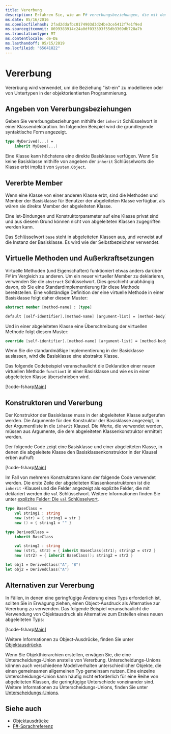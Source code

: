 ```yaml
---
title: Vererbung
description: Erfahren Sie, wie an F# vererbungsbeziehungen, die mit dem Schlüsselwort "inherit".
ms.date: 05/16/2016
ms.openlocfilehash: 2fad2ddafbc0174903d3d24be3ce5412f7e1f9ed
ms.sourcegitcommit: 8699383914c24a0df033393f55db3369db728a7b
ms.translationtype: MT
ms.contentlocale: de-DE
ms.lasthandoff: 05/15/2019
ms.locfileid: "65641822"
---
```

# <a name="inheritance"></a>Vererbung

Vererbung wird verwendet, um die Beziehung "ist-ein" zu modellieren oder von Untertypen in der objektorientierten Programmierung.

## <a name="specifying-inheritance-relationships"></a>Angeben von Vererbungsbeziehungen

Geben Sie vererbungsbeziehungen mithilfe der `inherit` Schlüsselwort in einer Klassendeklaration. Im folgenden Beispiel wird die grundlegende syntaktische Form angezeigt.

```fsharp
type MyDerived(...) =
    inherit MyBase(...)
```

Eine Klasse kann höchstens eine direkte Basisklasse verfügen. Wenn Sie keine Basisklasse mithilfe von angeben der `inherit` Schlüsselworts die Klasse erbt implizit von `System.Object`.

## <a name="inherited-members"></a>Vererbte Member

Wenn eine Klasse von einer anderen Klasse erbt, sind die Methoden und Member der Basisklasse für Benutzer der abgeleiteten Klasse verfügbar, als wären sie direkte Member der abgeleiteten Klasse.

Eine let-Bindungen und Konstruktorparameter auf eine Klasse privat sind und aus diesem Grund können nicht von abgeleiteten Klassen zugegriffen werden kann.

Das Schlüsselwort `base` steht in abgeleiteten Klassen aus, und verweist auf die Instanz der Basisklasse. Es wird wie der Selbstbezeichner verwendet.

## <a name="virtual-methods-and-overrides"></a>Virtuelle Methoden und Außerkraftsetzungen

Virtuelle Methoden (und Eigenschaften) funktioniert etwas anders darüber F# im Vergleich zu anderen. Um ein neuer virtueller Member zu deklarieren, verwenden Sie die `abstract` Schlüsselwort. Dies geschieht unabhängig davon, ob Sie eine Standardimplementierung für diese Methode bereitstellen. Eine vollständige Definition der eine virtuelle Methode in einer Basisklasse folgt daher diesem Muster:

```fsharp
abstract member [method-name] : [type]

default [self-identifier].[method-name] [argument-list] = [method-body]
```

Und in einer abgeleiteten Klasse eine Überschreibung der virtuellen Methode folgt diesem Muster:

```fsharp
override [self-identifier].[method-name] [argument-list] = [method-body]
```

Wenn Sie die standardmäßige Implementierung in der Basisklasse auslassen, wird die Basisklasse eine abstrakte Klasse.

Das folgende Codebeispiel veranschaulicht die Deklaration einer neuen virtuellen Methode `function1` in einer Basisklasse und wie es in einer abgeleiteten Klasse überschrieben wird.

[!code-fsharp[Main](../../../samples/snippets/fsharp/lang-ref-1/snippet2601.fs)]

## <a name="constructors-and-inheritance"></a>Konstruktoren und Vererbung

Der Konstruktor der Basisklasse muss in der abgeleiteten Klasse aufgerufen werden. Die Argumente für den Konstruktor der Basisklasse angezeigt, in der Argumentliste in die `inherit` Klausel. Die Werte, die verwendet werden, müssen aus Argumente, die dem abgeleiteten Klassenkonstruktor ermittelt werden.

Der folgende Code zeigt eine Basisklasse und einer abgeleiteten Klasse, in denen die abgeleitete Klasse den Basisklassenkonstruktor in der Klausel erben aufruft:

[!code-fsharp[Main](../../../samples/snippets/fsharp/lang-ref-1/snippet2602.fs)]

Im Fall von mehreren Konstruktoren kann der folgende Code verwendet werden. Die erste Zeile der abgeleiteten Klassenkonstruktoren ist die `inherit` -Klausel und die Felder angezeigt als explizite Felder, die mit deklariert werden die `val` Schlüsselwort. Weitere Informationen finden Sie unter [explizite Felder: Die `val` Schlüsselwort](members/explicit-fields-the-val-keyword.md).

```fsharp
type BaseClass =
    val string1 : string
    new (str) = { string1 = str }
    new () = { string1 = "" }

type DerivedClass =
    inherit BaseClass

    val string2 : string
    new (str1, str2) = { inherit BaseClass(str1); string2 = str2 }
    new (str2) = { inherit BaseClass(); string2 = str2 }

let obj1 = DerivedClass("A", "B")
let obj2 = DerivedClass("A")
```

## <a name="alternatives-to-inheritance"></a>Alternativen zur Vererbung

In Fällen, in denen eine geringfügige Änderung eines Typs erforderlich ist, sollten Sie in Erwägung ziehen, einen Object-Ausdruck als Alternative zur Vererbung zu verwenden. Das folgende Beispiel veranschaulicht die Verwendung von Objektausdruck als Alternative zum Erstellen eines neuen abgeleiteten Typs:

[!code-fsharp[Main](../../../samples/snippets/fsharp/lang-ref-1/snippet2603.fs)]

Weitere Informationen zu Object-Ausdrücke, finden Sie unter [Objektausdrücke](object-expressions.md).

Wenn Sie Objekthierarchien erstellen, erwägen Sie, die eine Unterscheidungs-Union anstelle von Vererbung. Unterscheidungs-Unions können auch verschiedene Modellverhalten unterschiedlicher Objekte, die einen gemeinsamen allgemeinen Typ gemeinsam nutzen. Eine einzelne Unterscheidungs-Union kann häufig nicht erforderlich für eine Reihe von abgeleiteten Klassen, die geringfügige Unterschiede voneinander sind. Weitere Informationen zu Unterscheidungs-Unions, finden Sie unter [Unterscheidungs-Unions](discriminated-unions.md).

## <a name="see-also"></a>Siehe auch

- [Objektausdrücke](object-expressions.md)
- [F#-Sprachreferenz](index.md)
